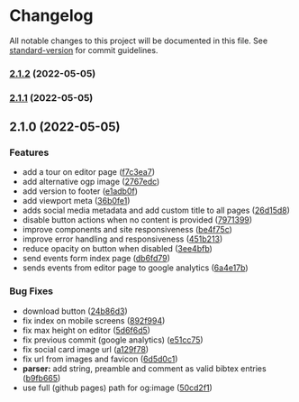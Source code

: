 # Changelog

All notable changes to this project will be documented in this file. See [standard-version](https://github.com/conventional-changelog/standard-version) for commit guidelines.

### [2.1.2](https://github.com/hsborges/bibtex-normalizer/compare/v2.1.1...v2.1.2) (2022-05-05)

### [2.1.1](https://github.com/hsborges/bibtex-normalizer/compare/v2.1.0...v2.1.1) (2022-05-05)

## 2.1.0 (2022-05-05)


### Features

* add a tour on editor page ([f7c3ea7](https://github.com/hsborges/bibtex-normalizer/commit/f7c3ea7c743bf2323a64081e843034fa9e2ced8d))
* add alternative ogp image ([2767edc](https://github.com/hsborges/bibtex-normalizer/commit/2767edc0eb8c27a12f3617fad92b6ded7952b283))
* add version to footer ([e1adb0f](https://github.com/hsborges/bibtex-normalizer/commit/e1adb0f2b9ffbb3cd5a8a90a43dccaf1d9a062ab))
* add viewport meta ([36b0fe1](https://github.com/hsborges/bibtex-normalizer/commit/36b0fe16a57d37e96e592ac4c004169e5d9811ea))
* adds social media metadata and add custom title to all pages ([26d15d8](https://github.com/hsborges/bibtex-normalizer/commit/26d15d81d887494e5ce23062aa8b2e893639be2a))
* disable button actions when no content is provided ([7971399](https://github.com/hsborges/bibtex-normalizer/commit/7971399367374655d5a2c93503421e1658976aad))
* improve components and site responsiveness ([be4f75c](https://github.com/hsborges/bibtex-normalizer/commit/be4f75c7d72f85fdb7ec41708d69cb1b445ccfde))
* improve error handling and responsiveness ([451b213](https://github.com/hsborges/bibtex-normalizer/commit/451b2136e442a380ab47ab3c6ca04fd9397811bd))
* reduce opacity on button when disabled ([3ee4bfb](https://github.com/hsborges/bibtex-normalizer/commit/3ee4bfb269770c830cb1dc4a9de0dfdd901655a9))
* send events form index page ([db6fd79](https://github.com/hsborges/bibtex-normalizer/commit/db6fd79e923297d976979257e647da84954508b7))
* sends events from editor page to google analytics ([6a4e17b](https://github.com/hsborges/bibtex-normalizer/commit/6a4e17b66348b7a883abf4ff639570b5ff506233))


### Bug Fixes

* download button ([24b86d3](https://github.com/hsborges/bibtex-normalizer/commit/24b86d39e0940690479134b09d32e45509d62bbe))
* fix index on mobile screens ([892f994](https://github.com/hsborges/bibtex-normalizer/commit/892f994525d68be74fa205cd7d29d9f4010ea9d1))
* fix max height on editor ([5d6f6d5](https://github.com/hsborges/bibtex-normalizer/commit/5d6f6d51361679cf1d6e5245f6f160e59d48d3fb))
* fix previous commit (google analytics) ([e51cc75](https://github.com/hsborges/bibtex-normalizer/commit/e51cc7518c53b835b2415a6c8e68188cb4d7df14))
* fix social card image url ([a129f78](https://github.com/hsborges/bibtex-normalizer/commit/a129f786d8d97046da27cf10c7fa3790c1570cec))
* fix url from images and favicon ([6d5d0c1](https://github.com/hsborges/bibtex-normalizer/commit/6d5d0c1dcc0532ac34be77fcee80b0b7fda953f1))
* **parser:** add string, preamble and comment as valid bibtex entries ([b9fb665](https://github.com/hsborges/bibtex-normalizer/commit/b9fb66549f04fab5c2ab0dc88e1d650f5762b17f))
* use full (github pages) path for og:image ([50cd2f1](https://github.com/hsborges/bibtex-normalizer/commit/50cd2f13099c8614f17800d462b93ff020f71677))

